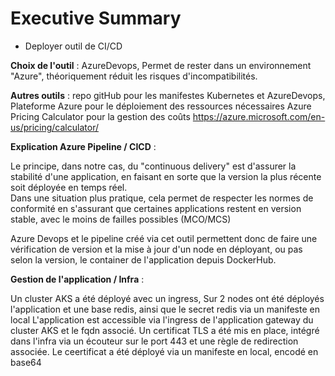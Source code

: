 # Executive Summary

* Deployer outil de CI/CD

**Choix de l'outil** : 
AzureDevops,
Permet de rester dans un environnement "Azure", théoriquement réduit les risques d'incompatibilités.

**Autres outils** : 
repo gitHub pour les manifestes Kubernetes et AzureDevops,
Plateforme Azure pour le déploiement des ressources nécessaires
Azure Pricing Calculator pour la gestion des coûts
https://azure.microsoft.com/en-us/pricing/calculator/

**Explication Azure Pipeline / CICD** :  

Le principe, dans notre cas, du "continuous delivery" est d'assurer la stabilité d'une application, en faisant en sorte que la version la plus récente soit déployée en temps réel.  
Dans une situation plus pratique, cela permet de respecter les normes de conformité en s'assurant que certaines applications restent en version stable, avec le moins de failles possibles (MCO/MCS)  

Azure Devops et le pipeline créé via cet outil permettent donc de faire une vérification de version et la mise à jour d'un node en déployant, ou pas selon la version, le container de l'application depuis DockerHub.

**Gestion de l'application / Infra** :  

Un cluster AKS a été déployé avec un ingress,
Sur 2 nodes ont été déployés l'application et une base redis, ainsi que le secret redis via un manifeste en local
L'application est accessible via l'ingress de l'application gateway du cluster AKS et le fqdn associé.
Un certificat TLS a été mis en place, intégré dans l'infra via un écouteur sur le port 443 et une règle de redirection associée.
Le ceertificat a été déployé via un manifeste en local, encodé en base64
